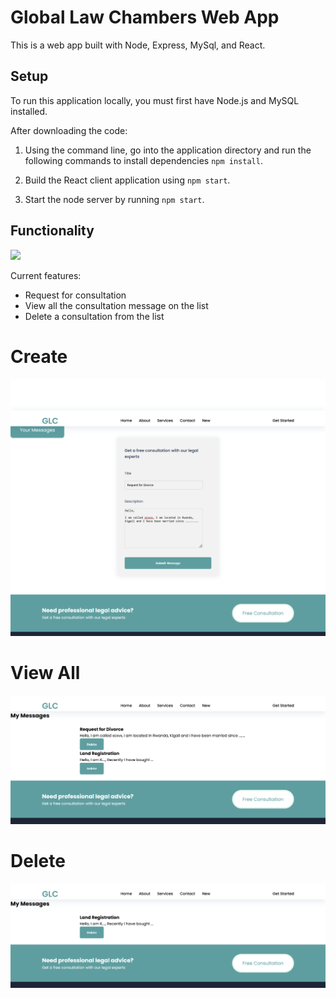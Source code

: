 # Global Law Chambers Web App

This is a web app built with Node, Express, MySql, and React.

## Setup
To run this application locally, you must first have Node.js and MySQL installed.

After downloading the code:


1. Using the command line, go into the application directory and run the following commands to install dependencies `npm install`.

2. Build the React client application using `npm start`.

3. Start the node server by running `npm start`.

## Functionality

![](ScreenShot.png)

Current features:

- Request for consultation
- View all the consultation message on the list 
- Delete a consultation from the list
# Create
![Create layout](https://github.com/uwasylvie/globalawchambers/blob/master/screenshots/create.png)

# View All
![View layout](https://github.com/uwasylvie/globalawchambers/blob/master/screenshots/view.png)

# Delete
![Delete layout](https://github.com/uwasylvie/globalawchambers/blob/master/screenshots/delete.png)



